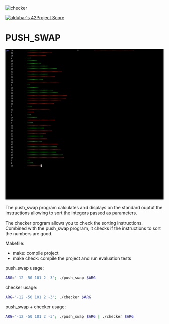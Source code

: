 ![checker](https://github.com/busshi/push_swap/actions/workflows/checker.yml/badge.svg)

[![aldubar's 42Project Score](https://badge42.herokuapp.com/api/project/aldubar/push_swap)](https://github.com/JaeSeoKim/badge42)


# PUSH_SWAP

<p align="center">
	<img src="./assets/push_swap.gif" >
</p>

The push_swap program calculates and displays on the standard ouptut
the instructions allowing to sort the integers passed as parameters.

The checker program allows you to check the sorting instructions.
Combined with the push_swap program,
it checks if the instructions to sort the numbers are good.


Makefile:

- make: compile project
- make check: compile the project and run evaluation tests



push_swap usage:
```bash
ARG="-12 -50 101 2 -3"; ./push_swap $ARG
```


checker usage:
```bash
ARG="-12 -50 101 2 -3"; ./checker $ARG
```


push_swap + checker usage:
```bash
ARG="-12 -50 101 2 -3"; ./push_swap $ARG | ./checker $ARG
```
